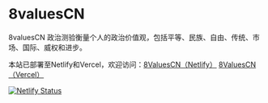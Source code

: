 # 8valuesCN

8valuesCN 政治测验衡量个人的政治价值观，包括平等、民族、自由、传统、市场、国际、威权和进步。

本站已部署至Netlify和Vercel，欢迎访问：[8ValuesCN（Netlify）](https://8valuescn.netlify.app/) [8ValuesCN（Vercel）](https://8valuescn.vercel.app/)

[![Netlify Status](https://api.netlify.com/api/v1/badges/13bb7f2b-db22-4630-81fd-2c6420e50b20/deploy-status)](https://app.netlify.com/sites/8valuescn/deploys)
